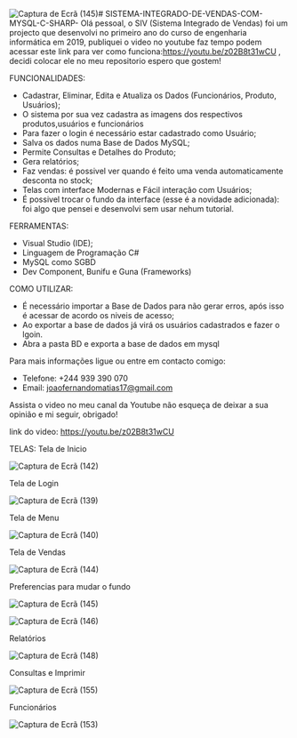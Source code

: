 ![Captura de Ecrã (145)](https://github.com/JohnSoft-Tecnologias/SISTEMA-INTEGRADO-DE-VENDAS-COM-MYSQL-C-SHARP-/assets/68354446/9e689ca5-8e45-4f19-831d-1b59ffbe56e4)# SISTEMA-INTEGRADO-DE-VENDAS-COM-MYSQL-C-SHARP-
Olá pessoal, o SIV (Sistema Integrado de Vendas) foi um projecto que desenvolvi no primeiro ano do curso de engenharia informática em 2019, publiquei o video no youtube faz tempo podem acessar este link para ver como funciona:https://youtu.be/z02B8t31wCU , decidi colocar ele no meu repositorio espero que gostem!


FUNCIONALIDADES:
- Cadastrar, Eliminar, Edita e Atualiza os Dados (Funcionários, Produto, Usuários);
- O sistema por sua vez cadastra as imagens dos respectivos produtos,usuários e funcionários
- Para fazer o login é necessário estar cadastrado como Usuário;
- Salva os dados numa Base de Dados MySQL;
- Permite Consultas e Detalhes do Produto;
- Gera relatórios;
- Faz vendas: é possivel ver quando é feito uma venda automaticamente desconta no stock;
- Telas com interface Modernas e Fácil interação com Usuários;
- É possivel trocar o fundo da interface (esse é a novidade adicionada): foi algo que pensei e desenvolvi sem usar nehum tutorial.

FERRAMENTAS:
- Visual Studio (IDE);
- Linguagem de Programação C#
- MySQL como SGBD
- Dev Component, Bunifu e Guna (Frameworks)

COMO UTILIZAR:
- É necessário importar a Base de Dados para não gerar erros, após isso é acessar de acordo os niveis de acesso;
- Ao exportar a base de dados já virá os usuários cadastrados e fazer o lgoin.
- Abra a pasta BD e exporta a base de dados em mysql

Para mais informações ligue ou entre em contacto comigo: 
- Telefone: +244 939 390 070
- Email: joaofernandomatias17@gmail.com

Assista o video no meu canal da Youtube não esqueça de deixar a sua opinião e mi seguir, obrigado!

link do video: https://youtu.be/z02B8t31wCU

TELAS:
Tela de Inicio

![Captura de Ecrã (142)](https://github.com/JohnSoft-Tecnologias/SISTEMA-INTEGRADO-DE-VENDAS-COM-MYSQL-C-SHARP-/assets/68354446/82633127-dad5-4742-86e6-3bc29b45e571)

Tela de Login

![Captura de Ecrã (139)](https://github.com/JohnSoft-Tecnologias/SISTEMA-INTEGRADO-DE-VENDAS-COM-MYSQL-C-SHARP-/assets/68354446/ed5de693-a985-4ed8-a8c3-835f5b120b65)

Tela de Menu

![Captura de Ecrã (140)](https://github.com/JohnSoft-Tecnologias/SISTEMA-INTEGRADO-DE-VENDAS-COM-MYSQL-C-SHARP-/assets/68354446/eb63e39a-b586-4513-95bb-12c2cdf0eb13)

Tela de Vendas

![Captura de Ecrã (144)](https://github.com/JohnSoft-Tecnologias/SISTEMA-INTEGRADO-DE-VENDAS-COM-MYSQL-C-SHARP-/assets/68354446/ef8dc0c0-4fbe-4651-9e28-cf1ebd1e6fa1)

Preferencias para mudar o fundo

![Captura de Ecrã (145)](https://github.com/JohnSoft-Tecnologias/SISTEMA-INTEGRADO-DE-VENDAS-COM-MYSQL-C-SHARP-/assets/68354446/8f6d21ea-ae66-46bd-9025-9192b554b52a)

![Captura de Ecrã (146)](https://github.com/JohnSoft-Tecnologias/SISTEMA-INTEGRADO-DE-VENDAS-COM-MYSQL-C-SHARP-/assets/68354446/9783c10b-a0f9-4f15-8d9d-760494c4b943)

Relatórios

![Captura de Ecrã (148)](https://github.com/JohnSoft-Tecnologias/SISTEMA-INTEGRADO-DE-VENDAS-COM-MYSQL-C-SHARP-/assets/68354446/05244200-b9c8-45ea-a120-6d36ac283645)

Consultas e Imprimir

![Captura de Ecrã (155)](https://github.com/JohnSoft-Tecnologias/SISTEMA-INTEGRADO-DE-VENDAS-COM-MYSQL-C-SHARP-/assets/68354446/1e0f83d5-bc80-42d9-a8bd-28861a35f9cc)

Funcionários

![Captura de Ecrã (153)](https://github.com/JohnSoft-Tecnologias/SISTEMA-INTEGRADO-DE-VENDAS-COM-MYSQL-C-SHARP-/assets/68354446/e4e89e2c-5c8b-469e-8198-587a120d52b2)












